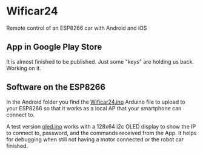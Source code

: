 # Wificar24

Remote control of an ESP8266 car with Android and iOS

## App in Google Play Store

It is almost finished to be published. Just some "keys" are holding us back. Working on it.

## Software on the ESP8266

In the Android folder you find the [Wificar24.ino](https://github.com/kreier/Wificar24/blob/main/Arduino/Wificar24/Wificar24.ino) Arduino file to upload to your ESP8266 so that it works as a local AP that your smartphone can connect to.

A test version [oled.ino](https://github.com/kreier/Wificar24/blob/main/Arduino/oled/oled.ino) works with a 128x64 i2c OLED display to show the IP to connect to, password, and the commands received from the App. It helps for debugging when still not having a motor connected or the robot car finished.
